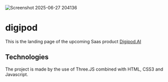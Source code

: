 ![Screenshot 2025-06-27 204136](https://github.com/user-attachments/assets/6ff3df62-0749-4d97-bebe-be3d50211f67)

# digipod

This is the landing page of the upcoming Saas product <a href="https://https://app.digipod.tech/signin)">Digipod.AI</a>

## Technologies 

The project is made by the use of Three.JS combined with HTML, CSS3 and Javascript.
